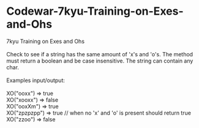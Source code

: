# Codewar-7kyu-Training-on-Exes-and-Ohs
7kyu Training on Exes and Ohs
<br><br>
Check to see if a string has the same amount of 'x's and 'o's. The method must return a boolean and be case insensitive. The string can contain any char.
<br><br>
Examples input/output:
<br><br>
XO("ooxx") => true
<br>
XO("xooxx") => false
<br>
XO("ooxXm") => true
<br>
XO("zpzpzpp") => true // when no 'x' and 'o' is present should return true
<br>
XO("zzoo") => false
